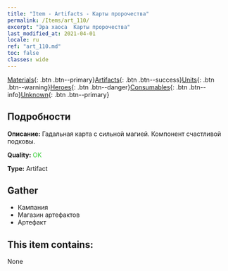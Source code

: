 ```yaml
---
title: "Item - Artifacts - Карты пророчества"
permalink: /Items/art_110/
excerpt: "Эра хаоса  Карты пророчества"
last_modified_at: 2021-04-01
locale: ru
ref: "art_110.md"
toc: false
classes: wide
---
```

 [Materials](/ru/Items/){: .btn .btn--primary}[Artifacts](/ru/Items/Artifacts/){: .btn .btn--success}[Units](/ru/Items/Units/){: .btn .btn--warning}[Heroes](/ru/Items/Heroes/){: .btn .btn--danger}[Consumables](/ru/Items/Consumables/){: .btn .btn--info}[Unknown](/ru/Items/Unknown/){: .btn .btn--primary}

## Подробности
 **Описание:** Гадальная карта с сильной магией. Компонент счастливой подковы.

 **Quality:** <span style="color: #32CD32">OK</span>

 **Type:** Artifact

## Gather

*    Кампания 
*    Магазин артефактов 
*    Артефакт 

## This item contains:

  None


